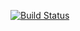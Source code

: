 [![Build Status](https://travis-ci.org/ridesver/lab05.svg?branch=master)](https://travis-ci.org/ridesver/lab05)
